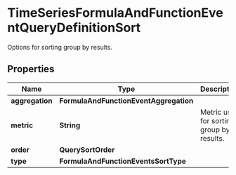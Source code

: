 

# TimeSeriesFormulaAndFunctionEventQueryDefinitionSort

Options for sorting group by results.
## Properties

Name | Type | Description | Notes
------------ | ------------- | ------------- | -------------
**aggregation** | **FormulaAndFunctionEventAggregation** |  | 
**metric** | **String** | Metric used for sorting group by results. |  [optional]
**order** | **QuerySortOrder** |  |  [optional]
**type** | **FormulaAndFunctionEventsSortType** |  |  [optional]



